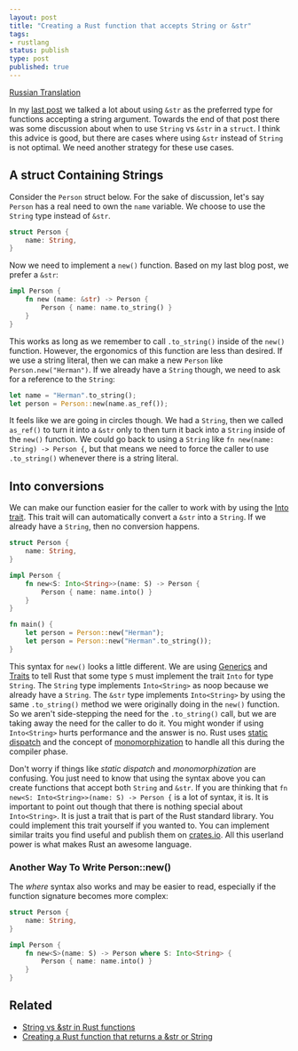 ```yaml
---
layout: post
title: "Creating a Rust function that accepts String or &str"
tags:
- rustlang
status: publish
type: post
published: true
---
```


<link rel="alternate" href="http://habrahabr.ru/post/274455/" hreflang="ru" />
<link rel="alternate" href="{{ site.url }}{{ page.url }}" hreflang="en" />
<link rel="alternate" href="{{ site.url }}{{ page.url }}" hreflang="x-default" />

<a href="http://habrahabr.ru/post/274455/">Russian Translation</a>

In my [last post][last post] we talked a lot about using `&str` as the preferred type for functions accepting a string argument. Towards the end of that post there was some discussion about when to use `String` vs `&str` in a `struct`. I think this advice is good, but there are cases where using `&str` instead of `String` is not optimal. We need another strategy for these use cases.

## A struct Containing Strings

Consider the `Person` struct below. For the sake of discussion, let's say `Person` has a real need to own the `name` variable. We choose to use the `String` type instead of `&str`.

```rust
struct Person {
    name: String,
}
```

Now we need to implement a `new()` function. Based on my last blog post, we prefer a `&str`:

```rust
impl Person {
    fn new (name: &str) -> Person {
        Person { name: name.to_string() }
    }
}
```

This works as long as we remember to call `.to_string()` inside of the `new()` function. However, the ergonomics of this function are less than desired. If we use a string literal, then we can make a new `Person` like `Person.new("Herman")`. If we already have a `String` though, we need to ask for a reference to the `String`:

```rust
let name = "Herman".to_string();
let person = Person::new(name.as_ref());
```

It feels like we are going in circles though. We had a `String`, then we called `as_ref()` to turn it into a `&str` only to then turn it back into a `String` inside of the `new()` function. We could go back to using a `String` like `fn new(name: String) -> Person {`, but that means we need to force the caller to use `.to_string()` whenever there is a string literal.

## Into<T> conversions

We can make our function easier for the caller to work with by using the [Into trait][Into trait]. This trait will can automatically convert a `&str` into a `String`. If we already have a `String`, then no conversion happens.

```rust
struct Person {
    name: String,
}

impl Person {
    fn new<S: Into<String>>(name: S) -> Person {
        Person { name: name.into() }
    }
}

fn main() {
    let person = Person::new("Herman");
    let person = Person::new("Herman".to_string());
}
```

This syntax for `new()` looks a little different. We are using [Generics][Generics] and [Traits][Traits] to tell Rust that some type `S` must implement the trait `Into` for type `String`. The `String` type implements `Into<String>` as noop because we already have a `String`. The `&str` type implements `Into<String>` by using the same `.to_string()` method we were originally doing in the `new()` function. So we aren't side-stepping the need for the `.to_string()` call, but we are taking away the need for the caller to do it. You might wonder if using `Into<String>` hurts performance and the answer is no. Rust uses [static dispatch][static dispatch] and the concept of [monomorphization][monomorphization] to handle all this during the compiler phase.

Don't worry if things like _static dispatch_ and _monomorphization_ are confusing. You just need to know that using the syntax above you can create functions that accept both `String` and `&str`. If you are thinking that `fn new<S: Into<String>>(name: S) -> Person {` is a lot of syntax, it is. It is important to point out though that there is nothing special about `Into<String>`. It is just a trait that is part of the Rust standard library. You could implement this trait yourself if you wanted to. You can implement similar traits you find useful and publish them on [crates.io][crates.io]. All this userland power is what makes Rust an awesome language.

### Another Way To Write Person::new()

The _where_ syntax also works and may be easier to read, especially if the function signature becomes more complex:

```rust 
struct Person {
    name: String,
}

impl Person {
    fn new<S>(name: S) -> Person where S: Into<String> {
        Person { name: name.into() }
    }
}
```

## Related

   * [String vs &str in Rust functions](http://hermanradtke.com/2015/05/03/string-vs-str-in-rust-functions.html)
   * [Creating a Rust function that returns a &str or String](http://hermanradtke.com/2015/05/29/creating-a-rust-function-that-returns-string-or-str.html)

[last post]: /2015/05/03/string-vs-str-in-rust-functions.html
[Into trait]: http://doc.rust-lang.org/nightly/core/convert/trait.Into.html
[Generics]: http://doc.rust-lang.org/nightly/book/generics.html
[Traits]: http://doc.rust-lang.org/nightly/book/traits.html
[static dispatch]: http://doc.rust-lang.org/nightly/book/trait-objects.html#static-dispatch
[monomorphization]: http://stackoverflow.com/a/14198060/775246
[crates.io]: https://crates.io/
